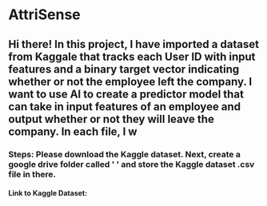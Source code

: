 # AttriSense

## Hi there! In this project, I have imported a dataset from Kaggale that tracks each User ID with input features and a binary target vector indicating whether or not the employee left the company. I want to use AI to create a predictor model that can take in input features of an employee and output whether or not they will leave the company. In each file, I w

### Steps: Please download the Kaggle dataset. Next, create a google drive folder called ' ' and store the Kaggle dataset .csv file in there.


#### Link to Kaggle Dataset: 
